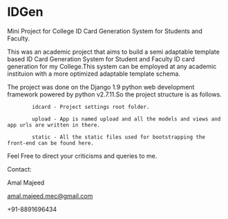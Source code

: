 # IDGen
Mini Project for College ID Card Generation System for Students and Faculty.

  This was an academic project that aims to build a semi adaptable template based ID Card Generation System for Student and Faculty ID card generation for my College.This system can be employed at any academic instituion with a more optimized adaptable template schema.

  The project was done on the Django 1.9 python web development framework powered by python v2.7.11.So the project structure is as follows.
    
            idcard - Project settings root folder.
  
            upload - App is named upload and all the models and views and app urls are written in there.
  
            static - All the static files used for bootstrapping the front-end can be found here.
  



Feel Free to direct your criticisms and queries to me.  
  
Contact:

Amal Majeed

amal.majeed.mec@gmail.com

+91-8891696434
